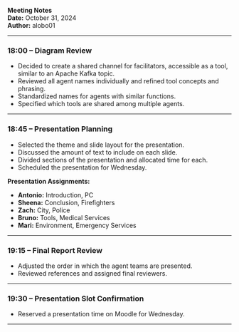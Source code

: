 **Meeting Notes**  
**Date:** October 31, 2024  
**Author:** alobo01  

---

### 18:00 – Diagram Review

- Decided to create a shared channel for facilitators, accessible as a tool, similar to an Apache Kafka topic.
- Reviewed all agent names individually and refined tool concepts and phrasing.
- Standardized names for agents with similar functions.
- Specified which tools are shared among multiple agents.

---

### 18:45 – Presentation Planning

- Selected the theme and slide layout for the presentation.
- Discussed the amount of text to include on each slide.
- Divided sections of the presentation and allocated time for each.
- Scheduled the presentation for Wednesday.

**Presentation Assignments:**
- **Antonio:** Introduction, PC
- **Sheena:** Conclusion, Firefighters
- **Zach:** City, Police
- **Bruno:** Tools, Medical Services
- **Mari:** Environment, Emergency Services

---

### 19:15 – Final Report Review

- Adjusted the order in which the agent teams are presented.
- Reviewed references and assigned final reviewers.

---

### 19:30 – Presentation Slot Confirmation

- Reserved a presentation time on Moodle for Wednesday. 

---